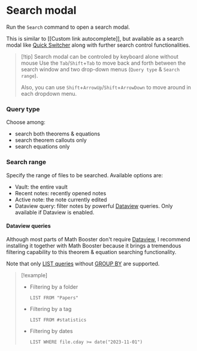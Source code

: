 # Search modal

Run the `Search` command to open a search modal.

This is similar to [[Custom link autocomplete]], but available as a search modal like [Quick Switcher](https://help.obsidian.md/Plugins/Quick+switcher) along with further search control functionalities.

> [!tip] Search modal can be controled by keyboard alone without mouse
> Use the `Tab`/`Shift`+`Tab` to move back and forth between the search window and two drop-down menus (`Query type` & `Search range`).
> 
> Also, you can use `Shift`+`ArrowUp`/`Shift`+`ArrowDown` to move around in each dropdown menu.

### Query type

Choose among:
- search both theorems & equations
- search theorem callouts only
- search equations only
### Search range

Specify the range of files to be searched. Available options are:
- Vault: the entire vault
- Recent notes: recently opened notes
- Active note: the note currently edited
- Dataview query: filter notes by powerful [Dataview](https://blacksmithgu.github.io/obsidian-dataview/) queries. Only available if Dataview is enabled.

#### Dataview queries

Although most parts of Math Booster don't require [Dataview](https://blacksmithgu.github.io/obsidian-dataview/), I recommend installing it together with Math Booster because it brings a tremendous filtering capability to this theorem & equation searching functionality.

Note that only [LIST queries](https://blacksmithgu.github.io/obsidian-dataview/queries/query-types/#list) without [GROUP BY](https://blacksmithgu.github.io/obsidian-dataview/queries/data-commands/#group-by) are supported.

> [!example]
> - Filtering by a folder
>   ```
>   LIST FROM "Papers"
>   ```
> - Filtering by a tag
>   ```
>   LIST FROM #statistics
>   ```
> - Filtering by dates
>   ```
>   LIST WHERE file.cday >= date("2023-11-01")
>   ```

